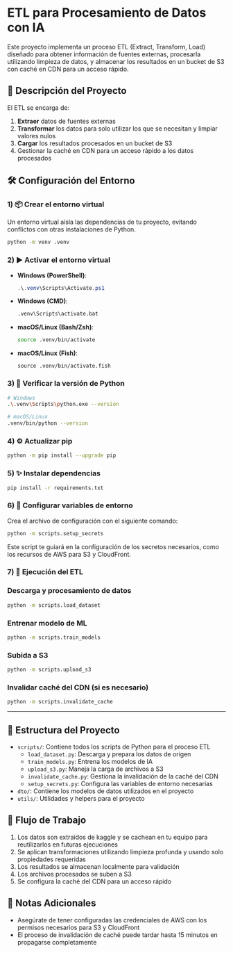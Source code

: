 # ETL para Procesamiento de Datos con IA

Este proyecto implementa un proceso ETL (Extract, Transform, Load) diseñado para obtener 
información de fuentes externas, procesarla utilizando limpieza de datos, y almacenar 
los resultados en un bucket de S3 con caché en CDN para un acceso rápido.

## 🚀 Descripción del Proyecto

El ETL se encarga de:
1. **Extraer** datos de fuentes externas
2. **Transformar** los datos para solo utilizar los que se necesitan y limpiar valores nulos
3. **Cargar** los resultados procesados en un bucket de S3
4. Gestionar la caché en CDN para un acceso rápido a los datos procesados

## 🛠 Configuración del Entorno

### 1) 📦 Crear el entorno virtual

Un entorno virtual aísla las dependencias de tu proyecto, evitando conflictos con otras instalaciones de Python.

```bash
python -m venv .venv
```

### 2) ▶️ Activar el entorno virtual

- **Windows (PowerShell)**:
  ```powershell
  .\.venv\Scripts\Activate.ps1
  ```
- **Windows (CMD)**:
  ```cmd
  .venv\Scripts\activate.bat
  ```
- **macOS/Linux (Bash/Zsh)**:
  ```bash
  source .venv/bin/activate
  ```
- **macOS/Linux (Fish)**:
  ```fish
  source .venv/bin/activate.fish
  ```

### 3) 🐍 Verificar la versión de Python

```bash
# Windows
.\.venv\Scripts\python.exe --version

# macOS/Linux
.venv/bin/python --version
```

### 4) ⚙️ Actualizar pip

```bash
python -m pip install --upgrade pip
```

### 5) ✨ Instalar dependencias

```bash
pip install -r requirements.txt
```

### 6) 🔑 Configurar variables de entorno

Crea el archivo de configuración con el siguiente comando:

```bash
python -m scripts.setup_secrets
```

Este script te guiará en la configuración de los secretos necesarios, como los recursos de AWS para S3 y CloudFront.

### 7) 🚦 Ejecución del ETL

### Descarga y procesamiento de datos

```bash
python -m scripts.load_dataset
```

### Entrenar modelo de ML

```bash
python -m scripts.train_models
```

### Subida a S3

```bash
python -m scripts.upload_s3
```

### Invalidar caché del CDN (si es necesario)

```bash
python -m scripts.invalidate_cache
```

---

## 📁 Estructura del Proyecto

- `scripts/`: Contiene todos los scripts de Python para el proceso ETL
  - `load_dataset.py`: Descarga y prepara los datos de origen
  - `train_models.py`: Entrena los modelos de IA
  - `upload_s3.py`: Maneja la carga de archivos a S3
  - `invalidate_cache.py`: Gestiona la invalidación de la caché del CDN
  - `setup_secrets.py`: Configura las variables de entorno necesarias
- `dto/`: Contiene los modelos de datos utilizados en el proyecto
- `utils/`: Utilidades y helpers para el proyecto

## 🔄 Flujo de Trabajo

1. Los datos son extraídos de kaggle y se cachean en tu equipo para reutilizarlos en futuras ejecuciones
2. Se aplican transformaciones utilizando limpieza profunda y usando solo propiedades requeridas
3. Los resultados se almacenan localmente para validación
4. Los archivos procesados se suben a S3
5. Se configura la caché del CDN para un acceso rápido

## 📝 Notas Adicionales

- Asegúrate de tener configuradas las credenciales de AWS con los permisos necesarios para S3 y CloudFront
- El proceso de invalidación de caché puede tardar hasta 15 minutos en propagarse completamente

